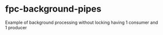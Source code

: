 # fpc-background-pipes
Example of background processing without locking having 1 consumer and 1 producer
